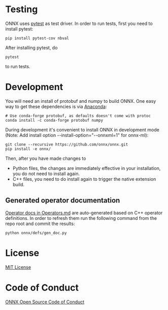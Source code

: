 
# Testing

ONNX uses [pytest](https://docs.pytest.org) as test driver. In order to run tests, first you need to install pytest:

```
pip install pytest-cov nbval
```

After installing pytest, do

```
pytest
```

to run tests.

# Development

You will need an install of protobuf and numpy to build ONNX.  One easy
way to get these dependencies is via
[Anaconda](https://www.anaconda.com/download/):

```
# Use conda-forge protobuf, as defaults doesn't come with protoc
conda install -c conda-forge protobuf numpy
```

During development it's convenient to install ONNX in development mode (Note: Add install option --install-option="--onnxml=1" for onnx-ml):

```
git clone --recursive https://github.com/onnx/onnx.git
pip install -e onnx/
```
Then, after you have made changes to

- Python files, the changes are immediately effective in your installation, you do not need to install again.
- C++ files, you need to do install again to trigger the native extension build.

## Generated operator documentation

[Operator docs in Operators.md](docs/Operators.md) are auto-generated based on C++ operator definitions. In order to refresh them run the following command from the repo root and commit the results:

```
python onnx/defs/gen_doc.py
```


# License

[MIT License](LICENSE)

# Code of Conduct

[ONNX Open Source Code of Conduct](http://onnx.ai/codeofconduct.html)
